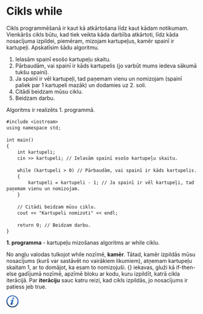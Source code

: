 # Cikls while

Cikls programmēšanā ir kaut kā atkārtošana līdz kaut kādam notikumam. Vienkāršs cikls būtu, kad tiek veikta kāda darbība atkārtoti, līdz kāda nosacījuma izpildei, piemēram, mizojam kartupeļus, kamēr spainī ir kartupeļi. Apskatīsim šādu algoritmu.

1. Ielasām spainī esošo kartupeļu skaitu. 
1. Pārbaudām, vai spainī ir kāds kartupelis (jo varbūt mums iedeva sākumā tukšu spaini).
1. Ja spainī ir vēl kartupeļi, tad paņemam vienu un nomizojam (spainī paliek par 1 kartupeli mazāk) un dodamies uz 2. soli.
1. Citādi beidzam mūsu ciklu.
1. Beidzam darbu.

Algoritms ir realizēts 1. programmā.

```
#include <iostream>
using namespace std;

int main()
{
    int kartupeli;
    cin >> kartupeli; // Ielasām spainī esošo kartupeļu skaitu.
    
    while (kartupeli > 0) // Pārbaudām, vai spainī ir kāds kartupelis.
    {
        kartupeli = kartupeli - 1; // Ja spainī ir vēl kartupeļi, tad paņemam vienu un nomizojam.
    }

    // Citādi beidzam mūsu ciklu.
    cout << "Kartupeli nomizoti" << endl;

    return 0; // Beidzam darbu.
}
```

**1. programma** - kartupeļu mizošanas algoritms ar while ciklu.

No angļu valodas tulkojot while nozīmē, **kamēr**. Tātad, kamēr izpildās mūsu nosacījums (kurš var sastāvēt no vairākiem likumiem), atņemam kartupeļu skaitam 1, ar to domājot, ka esam to nomizojuši. \{\} iekavas, gluži kā if-then-else gadījumā nozīmē, apzīmē bloku ar kodu, kuru izpildīt, katrā cikla iterācijā. Par **iterāciju** sauc katru reizi, kad cikls izpildās, jo nosacījums ir patiess jeb true.

<a href="http://www.cplusplus.com/doc/tutorial/control/" target="_blank">![Vairāk informācija](/media/theory/information.png)</a>